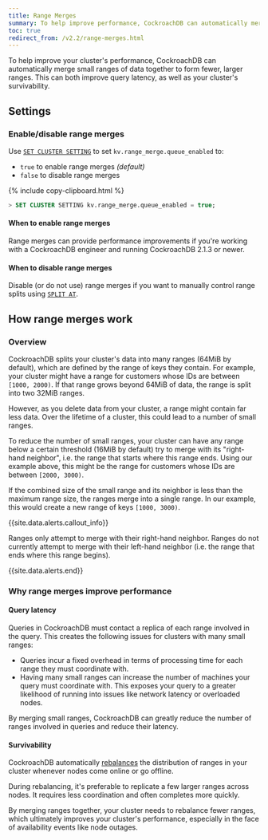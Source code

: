 ```yaml
---
title: Range Merges
summary: To help improve performance, CockroachDB can automatically merge small ranges of data together.
toc: true
redirect_from: /v2.2/range-merges.html
---
```


To help improve your cluster's performance, CockroachDB can automatically merge small ranges of data together to form fewer, larger ranges. This can both improve query latency, as well as your cluster's survivability.

## Settings

### Enable/disable range merges

Use [`SET CLUSTER SETTING`](set-cluster-setting.html) to set `kv.range_merge.queue_enabled` to:

- `true` to enable range merges *(default)*
- `false` to disable range merges

{% include copy-clipboard.html %}
~~~ sql
> SET CLUSTER SETTING kv.range_merge.queue_enabled = true;
~~~

#### When to enable range merges

Range merges can provide performance improvements if you're working with a CockroachDB engineer and running CockroachDB 2.1.3 or newer.

#### When to disable range merges

Disable (or do not use) range merges if you want to manually control range splits using [`SPLIT AT`](split-at.html).

## How range merges work

### Overview

CockroachDB splits your cluster's data into many ranges (64MiB by default), which are defined by the range of keys they contain. For example, your cluster might have a range for customers whose IDs are between `[1000, 2000)`. If that range grows beyond 64MiB of data, the range is split into two 32MiB ranges.

However, as you delete data from your cluster, a range might contain far less data. Over the lifetime of a cluster, this could lead to a number of small ranges.

To reduce the number of small ranges, your cluster can have any range below a certain threshold (16MiB by default) try to merge with its "right-hand neighbor", i.e. the range that starts where this range ends. Using our example above, this might be the range for customers whose IDs are between `[2000, 3000)`.

If the combined size of the small range and its neighbor is less than the maximum range size, the ranges merge into a single range. In our example, this would create a new range of keys `[1000, 3000)`.

{{site.data.alerts.callout_info}}

Ranges only attempt to merge with their right-hand neighbor. Ranges do not currently attempt to merge with their left-hand neighbor (i.e. the range that ends where this range begins).

{{site.data.alerts.end}}

### Why range merges improve performance

#### Query latency

Queries in CockroachDB must contact a replica of each range involved in the query. This creates the following issues for clusters with many small ranges:

- Queries incur a fixed overhead in terms of processing time for each range they must coordinate with.
- Having many small ranges can increase the number of machines your query must coordinate with. This exposes your query to a greater likelihood of running into issues like network latency or overloaded nodes.

By merging small ranges, CockroachDB can greatly reduce the number of ranges involved in queries and reduce their latency.

#### Survivability

CockroachDB automatically [rebalances](architecture/replication-layer.html) the distribution of ranges in your cluster whenever nodes come online or go offline.

During rebalancing, it's preferable to replicate a few larger ranges across nodes. It requires less coordination and often completes more quickly.

By merging ranges together, your cluster needs to rebalance fewer ranges, which ultimately improves your cluster's performance, especially in the face of availability events like node outages.
